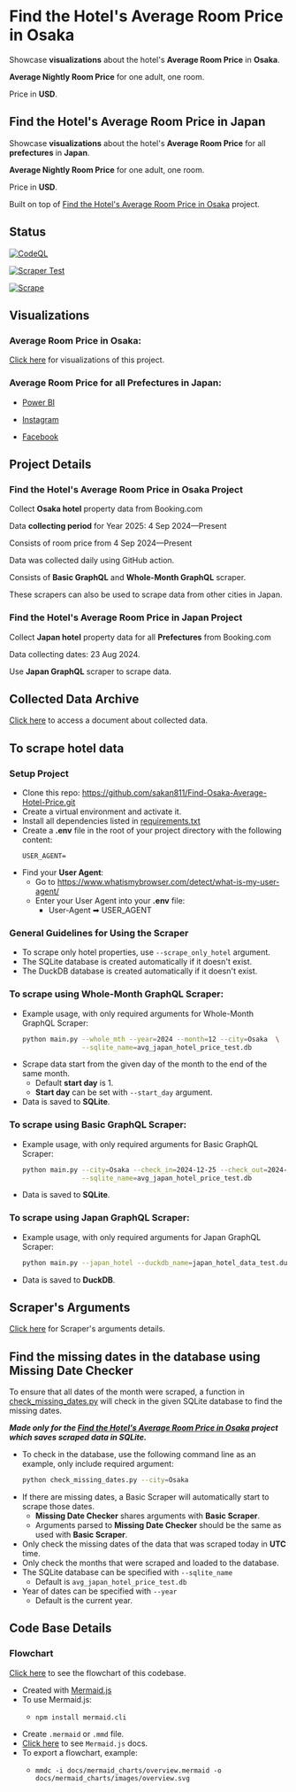 # Find the Hotel's Average Room Price in Osaka 

Showcase **visualizations** about the hotel's **Average Room Price** in **Osaka**.

 **Average Nightly Room Price** for one adult, one room.

Price in **USD**.

## Find the Hotel's Average Room Price in Japan

Showcase **visualizations** about the hotel's **Average Room Price** for all **prefectures** in **Japan**.

 **Average Nightly Room Price** for one adult, one room.

Price in **USD**.

Built on top of [Find the Hotel's Average Room Price in Osaka](#find-the-hotels-average-room-price-in-osaka-) project.

## Status
[![CodeQL](https://github.com/sakan811/Find-Osaka-Average-Hotel-Price/actions/workflows/codeql.yml/badge.svg)](https://github.com/sakan811/Find-Osaka-Average-Hotel-Price/actions/workflows/codeql.yml)    

[![Scraper Test](https://github.com/sakan811/Find-Osaka-Average-Hotel-Price/actions/workflows/scraper-test.yml/badge.svg)](https://github.com/sakan811/Find-Osaka-Average-Hotel-Price/actions/workflows/scraper-test.yml)  

[![Scrape](https://github.com/sakan811/Find-Osaka-Average-Hotel-Price/actions/workflows/scrape.yml/badge.svg)](https://github.com/sakan811/Find-Osaka-Average-Hotel-Price/actions/workflows/scrape.yml)

## Visualizations
### Average Room Price in Osaka: 
[Click here](docs/VISUALS.md) for visualizations of this project.

### Average Room Price for all Prefectures in Japan: 

* [Power BI](https://app.powerbi.com/view?r=eyJrIjoiZjIwNWExZTktZTFmYi00YmY2LWE1NmQtYWQ5NWFhMjhmNzM0IiwidCI6ImZlMzViMTA3LTdjMmYtNGNjMy1hZDYzLTA2NTY0MzcyMDg3OCIsImMiOjEwfQ%3D%3D)  

* [Instagram](https://www.instagram.com/p/C_nnLTmuB8b/?utm_source=ig_web_copy_link&igsh=MzRlODBiNWFlZA==)  

* [Facebook](https://www.facebook.com/share/p/vAER9MMiZm6anSd2/)


## Project Details
### Find the Hotel's Average Room Price in Osaka Project
Collect **Osaka hotel** property data from Booking.com

Data **collecting period** for Year 2025: 4 Sep 2024—Present

Consists of room price from 4 Sep 2024—Present

Data was collected daily using GitHub action.

Consists of **Basic GraphQL** and **Whole-Month GraphQL** scraper.

These scrapers can also be used to scrape data from other cities in Japan.

### Find the Hotel's Average Room Price in Japan Project

Collect **Japan hotel** property data for all **Prefectures** from Booking.com

Data collecting dates: 23 Aug 2024.

Use **Japan GraphQL** scraper to scrape data.

## Collected Data Archive
[Click here](docs/DATA.md) to access a document about collected data.

## To scrape hotel data
### Setup Project
- Clone this repo: https://github.com/sakan811/Find-Osaka-Average-Hotel-Price.git
- Create a virtual environment and activate it.
- Install all dependencies listed in [requirements.txt](requirements.txt)
- Create a **.env** file in the root of your project directory with the following content:
  ```
  USER_AGENT=
  ```
- Find your **User Agent**:
  - Go to https://www.whatismybrowser.com/detect/what-is-my-user-agent/
  - Enter your User Agent into your **.env** file:
    - User-Agent ➡ USER_AGENT

### General Guidelines for Using the Scraper
- To scrape only hotel properties, use `--scrape_only_hotel` argument.
- The SQLite database is created automatically if it doesn't exist.
- The DuckDB database is created automatically if it doesn't exist.
    
### To scrape using Whole-Month GraphQL Scraper:
- Example usage, with only required arguments for Whole-Month GraphQL Scraper:
  ```bash
  python main.py --whole_mth --year=2024 --month=12 --city=Osaka  \
                 --sqlite_name=avg_japan_hotel_price_test.db
  ```
- Scrape data start from the given day of the month to the end of the same month.
  - Default **start day** is 1.
  - **Start day** can be set with `--start_day` argument.
- Data is saved to **SQLite**.

### To scrape using Basic GraphQL Scraper:
- Example usage, with only required arguments for Basic GraphQL Scraper:
  ```bash
  python main.py --city=Osaka --check_in=2024-12-25 --check_out=2024-12-26 --scraper \
                 --sqlite_name=avg_japan_hotel_price_test.db
  ```
- Data is saved to **SQLite**.

### To scrape using Japan GraphQL Scraper:
- Example usage, with only required arguments for Japan GraphQL Scraper:
  ```bash
  python main.py --japan_hotel --duckdb_name=japan_hotel_data_test.duckdb
  ```
- Data is saved to **DuckDB**.

## Scraper's Arguments
[Click here](docs/SCRAPER_ARGS.md) for Scraper's arguments details.


## Find the missing dates in the database using Missing Date Checker
To ensure that all dates of the month were scraped, a function in
[check_missing_dates.py](check_missing_dates.py) will check in the given SQLite database to find the missing dates.

_**Made only for the [Find the Hotel's Average Room Price in Osaka](#find-the-hotels-average-room-price-in-osaka-) project
  which saves scraped data in SQLite.**_

- To check in the database, use the following command line as an example, only include required argument:
  ```bash
  python check_missing_dates.py --city=Osaka
  ```
- If there are missing dates, a Basic Scraper will automatically start to scrape those dates.
  - **Missing Date Checker** shares arguments with **Basic Scraper**.
  - Arguments parsed to **Missing Date Checker** should be the same as used with **Basic Scraper**.
- Only check the missing dates of the data that was scraped today in **UTC** time.
- Only check the months that were scraped and loaded to the database.
- The SQLite database can be specified with `--sqlite_name` 
  - Default is `avg_japan_hotel_price_test.db`
- Year of dates can be specified with `--year`
  - Default is the current year.

## Code Base Details
### Flowchart
[Click here](docs/FLOW.md) to see the flowchart of this codebase.
- Created with [Mermaid.js](https://mermaid.js.org/)
- To use Mermaid.js:
  * ```commandline
    npm install mermaid.cli
    ```
- Create `.mermaid` or `.mmd` file.
- [Click here](https://mermaid.js.org/intro/) to see `Mermaid.js` docs.
- To export a flowchart, example:
  * ```commandline
    mmdc -i docs/mermaid_charts/overview.mermaid -o docs/mermaid_charts/images/overview.svg
    ```